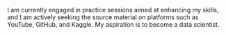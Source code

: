 I am currently engaged in practice sessions aimed at enhancing my skills, and I am actively seeking the source material on platforms such as YouTube, GitHub, and Kaggle. My aspiration is to become a data scientist.
